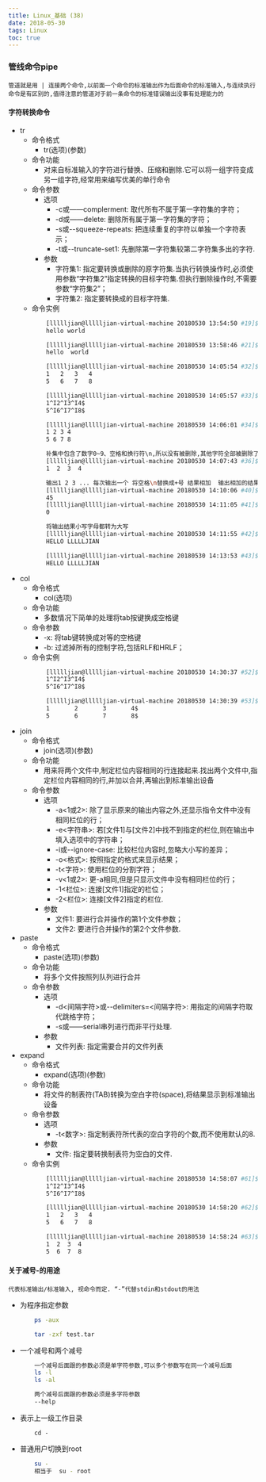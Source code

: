 ```yaml
---
title: Linux_基础 (38)
date: 2018-05-30
tags: Linux
toc: true
---
```


### 管线命令pipe
    管道就是用 | 连接两个命令,以前面一个命令的标准输出作为后面命令的标准输入,与连续执行命令是有区别的,值得注意的管道对于前一条命令的标准错误输出没事有处理能力的

<!-- more -->

#### 字符转换命令
- tr
    * 命令格式
        * tr(选项)(参数)
    * 命令功能
        * 对来自标准输入的字符进行替换、压缩和删除.它可以将一组字符变成另一组字符,经常用来编写优美的单行命令
    * 命令参数
        * 选项
            * -c或——complerment: 取代所有不属于第一字符集的字符；
            * -d或——delete: 删除所有属于第一字符集的字符；
            * -s或--squeeze-repeats: 把连续重复的字符以单独一个字符表示；
            * -t或--truncate-set1: 先删除第一字符集较第二字符集多出的字符.
        * 参数
            * 字符集1: 指定要转换或删除的原字符集.当执行转换操作时,必须使用参数“字符集2”指定转换的目标字符集.但执行删除操作时,不需要参数“字符集2”；
            * 字符集2: 指定要转换成的目标字符集.
    * 命令实例
        ```bash
            [llllljian@llllljian-virtual-machine 20180530 13:54:50 #19]$ echo "HELLO WORLD" | tr 'A-Z' 'a-z'
            hello world

            [llllljian@llllljian-virtual-machine 20180530 13:58:46 #21]$ echo "hello 123 world 456" | tr -d '0-9'
            hello  world 

            [llllljian@llllljian-virtual-machine 20180530 14:05:54 #32]$ cat 1.txt
            1	2	3	4
            5	6	7	8

            [llllljian@llllljian-virtual-machine 20180530 14:05:57 #33]$ cat -A 1.txt
            1^I2^I3^I4$
            5^I6^I7^I8$

            [llllljian@llllljian-virtual-machine 20180530 14:06:01 #34]$ cat 1.txt | tr '\t' ' '
            1 2 3 4
            5 6 7 8

            补集中包含了数字0~9、空格和换行符\n,所以没有被删除,其他字符全部被删除了
            [llllljian@llllljian-virtual-machine 20180530 14:07:43 #36]$ echo aa.,a 1 b#$bb 2 c*/cc 3 ddd 4 | tr -d -c '0-9 \n'
            1  2  3  4

            输出1 2 3 ... 每次输出一个 将空格\n替换成+号 结果相加  输出相加的结果或者0
            [llllljian@llllljian-virtual-machine 20180530 14:10:06 #40]$ echo 1 2 3 4 5 6 7 8 9 | xargs -n 1 | echo $[ $(tr '\n' '+') 0 ]
            45
            [llllljian@llllljian-virtual-machine 20180530 14:11:05 #41]$ echo a b c d e | xargs -n 1 | echo $[ $(tr '\n' '+') 0 ]
            0

            将输出结果小写字母都转为大写
            [llllljian@llllljian-virtual-machine 20180530 14:11:55 #42]$ echo HEllo llllljian | tr '[:lower:]' '[:upper:]'
            HELLO LLLLLJIAN

            [llllljian@llllljian-virtual-machine 20180530 14:13:53 #43]$ echo HEllo llllljian | tr '[a-z]' '[A-Z]'
            HELLO LLLLLJIAN
        ```
- col
    * 命令格式
        * col(选项)
    * 命令功能
        * 多数情况下简单的处理将tab按键换成空格键
    * 命令参数
        * -x: 将tab键转换成对等的空格键
        * -b: 过滤掉所有的控制字符,包括RLF和HRLF；
    * 命令实例
        ```bash
            [llllljian@llllljian-virtual-machine 20180530 14:30:37 #52]$ cat 1.txt | cat -A
            1^I2^I3^I4$
            5^I6^I7^I8$

            [llllljian@llllljian-virtual-machine 20180530 14:30:39 #53]$ cat 1.txt | col -x | cat -A
            1       2       3       4$
            5       6       7       8$
        ```
- join
    * 命令格式
        * join(选项)(参数)
    * 命令功能
        * 用来将两个文件中,制定栏位内容相同的行连接起来.找出两个文件中,指定栏位内容相同的行,并加以合并,再输出到标准输出设备
    * 命令参数
        * 选项
            * -a<1或2>: 除了显示原来的输出内容之外,还显示指令文件中没有相同栏位的行；
            * -e<字符串>: 若[文件1]与[文件2]中找不到指定的栏位,则在输出中填入选项中的字符串；
            * -i或--ignore-case: 比较栏位内容时,忽略大小写的差异；
            * -o<格式>: 按照指定的格式来显示结果；
            * -t<字符>: 使用栏位的分割字符；
            * -v<1或2>: 更-a相同,但是只显示文件中没有相同栏位的行；
            * -1<栏位>: 连接[文件1]指定的栏位；
            * -2<栏位>: 连接[文件2]指定的栏位.
        * 参数
            * 文件1: 要进行合并操作的第1个文件参数；
            * 文件2: 要进行合并操作的第2个文件参数.
- paste
    * 命令格式
        * paste(选项)(参数)
    * 命令功能
        * 将多个文件按照列队列进行合并
    * 命令参数
        * 选项
            * -d<间隔字符>或--delimiters=<间隔字符>: 用指定的间隔字符取代跳格字符；
            * -s或——serial串列进行而非平行处理.
        * 参数
            * 文件列表: 指定需要合并的文件列表
- expand
    * 命令格式
        * expand(选项)(参数)
    * 命令功能
        * 将文件的制表符(TAB)转换为空白字符(space),将结果显示到标准输出设备
    * 命令参数
        * 选项
            * -t<数字>: 指定制表符所代表的空白字符的个数,而不使用默认的8.
        * 参数
            * 文件: 指定要转换制表符为空白的文件.
    * 命令实例
        ```bash
            [llllljian@llllljian-virtual-machine 20180530 14:58:07 #61]$ cat -A 1.txt
            1^I2^I3^I4$
            5^I6^I7^I8$

            [llllljian@llllljian-virtual-machine 20180530 14:58:20 #62]$ cat 1.txt
            1	2	3	4
            5	6	7	8

            [llllljian@llllljian-virtual-machine 20180530 14:58:24 #63]$ expand -t 3 1.txt 
            1  2  3  4
            5  6  7  8
        ```

#### 关于减号-的用途
    代表标准输出/标准输入, 视命令而定. “-”代替stdin和stdout的用法
- 为程序指定参数
    ```bash
        ps -aux

        tar -zxf test.tar
    ```
- 一个减号和两个减号
    ```bash
        一个减号后面跟的参数必须是单字符参数,可以多个参数写在同一个减号后面
        ls -l
        ls -al

        两个减号后面跟的参数必须是多字符参数
        --help
    ```
- 表示上一级工作目录
    ```
        cd -
    ```
- 普通用户切换到root
    ```bash
        su -
        相当于  su - root
    ```
